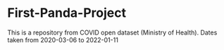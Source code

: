 # First-Panda-Project
This is a repository from COVID open dataset (Ministry of Health). Dates taken from 2020-03-06 to 2022-01-11
